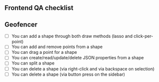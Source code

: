 Frontend QA checklist
---------------------

## Geofencer

- [ ] You can add a shape through both draw methods (lasso and click-per-point)
- [ ] You can add and remove points from a shape
- [ ] You can drag a point for a shape
- [ ] You can create/read/update/delete JSON properties from a shape
- [ ] You can split a shape
- [ ] You can delete a shape (via right-click and via backspace on selection)
- [ ] You can delete a shape (via button press on the sidebar)
